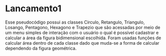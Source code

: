 # Lancamento1
Esse pseudocódigo possui as classes Circulo, Retangulo, Triangulo, Losango, Pentagono, Hexagono e Trapezio que são acessadas por meio de um menu simples de interação com o usuário o qual é possível cadastrar e calcular a área da figura bidimensional escolhida.
Foram usadas funções de calcular área dentro de cada classe dado que muda-se a forma de calcular dependendo da figura geométrica. 
